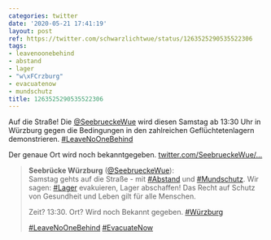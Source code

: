 ```yaml
---
categories: twitter
date: '2020-05-21 17:41:19'
layout: post
ref: https://twitter.com/schwarzlichtwue/status/1263525290535522306
tags:
- leavenoonebehind
- abstand
- lager
- "w\xFCrzburg"
- evacuatenow
- mundschutz
title: 1263525290535522306
---
```

Auf die Straße! Die [@SeebrueckeWue](https://twitter.com/SeebrueckeWue) wird diesen Samstag ab 13:30 Uhr in Würzburg gegen die Bedingungen in den zahlreichen Geflüchtetenlagern demonstrieren. [#LeaveNoOneBehind](/t/leavenoonebehind)



Der genaue Ort wird noch bekanntgegeben. [twitter.com/SeebrueckeWue/…](https://twitter.com/SeebrueckeWue/status/1263459975214641162)
> <b>Seebrücke Würzburg</b> ([@SeebrueckeWue](https://twitter.com/SeebrueckeWue)):  
>Samstag gehts auf die Straße - mit [#Abstand](/t/abstand) und [#Mundschutz](/t/mundschutz). Wir sagen: [#Lager](/t/lager) evakuieren, Lager abschaffen! Das Recht auf Schutz von Gesundheit und Leben gilt für alle Menschen.   
>  
>  
>  
>Zeit? 13:30. Ort? Wird noch Bekannt gegeben. [#Würzburg](/t/würzburg)  
>  
>  
>  
>[#LeaveNoOneBehind](/t/leavenoonebehind) [#EvacuateNow](/t/evacuatenow)   


